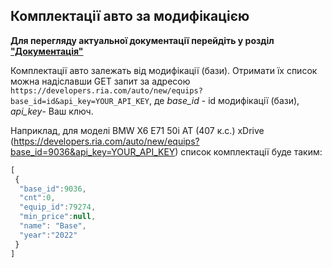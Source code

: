 ## Комплектації авто за модифікацією

**Для перегляду актуальної документації перейдіть у розділ ["Документація"](https://developers.ria.com/docs/)**
    
Комплектації авто залежать від модифікації (бази). Отримати їх список можна надіславши GET запит за адресою `https://developers.ria.com/auto/new/equips?base_id=id&api_key=YOUR_API_KEY`, де *base_id* - id модифікації (бази), *api_key*- Ваш ключ.

Наприклад, для моделі BMW X6 E71 50i AT (407 к.с.) xDrive  (https://developers.ria.com/auto/new/equips?base_id=9036&api_key=YOUR_API_KEY) список комплектації буде таким:

```javascript
[
 {
  "base_id":9036,
  "cnt":0,
  "equip_id":79274,
  "min_price":null,
  "name": "Base",
  "year":"2022"
 }
]

```
